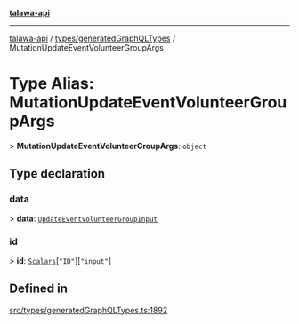 [**talawa-api**](../../../README.md)

***

[talawa-api](../../../modules.md) / [types/generatedGraphQLTypes](../README.md) / MutationUpdateEventVolunteerGroupArgs

# Type Alias: MutationUpdateEventVolunteerGroupArgs

\> **MutationUpdateEventVolunteerGroupArgs**: `object`

## Type declaration

### data

\> **data**: [`UpdateEventVolunteerGroupInput`](UpdateEventVolunteerGroupInput.md)

### id

\> **id**: [`Scalars`](Scalars.md)\[`"ID"`\]\[`"input"`\]

## Defined in

[src/types/generatedGraphQLTypes.ts:1892](https://github.com/PalisadoesFoundation/talawa-api/blob/4b5c74fd36bcfc2e36f3a06b67d517e865c188be/src/types/generatedGraphQLTypes.ts#L1892)
